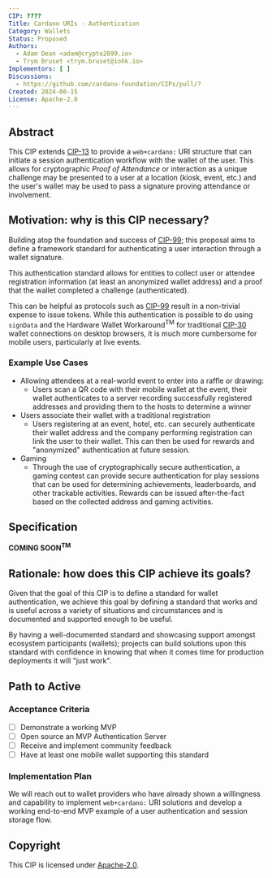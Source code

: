 ```yaml
---
CIP: ????
Title: Cardano URIs - Authentication
Category: Wallets
Status: Proposed
Authors:
  - Adam Dean <adam@crypto2099.io>
  - Trym Bruset <trym.bruset@iohk.io>
Implementors: [ ]
Discussions:
  - https://github.com/cardano-foundation/CIPs/pull/?
Created: 2024-06-15
License: Apache-2.0
---
```


## Abstract

This CIP extends [CIP-13] to provide a `web+cardano:` URI structure that can
initiate a session authentication workflow with the wallet of the user. This
allows for cryptographic _Proof of Attendance_ or interaction as a unique
challenge may be presented to a user at a location (kiosk, event, etc.) and the
user's wallet may be used to pass a signature proving attendance or involvement.

## Motivation: why is this CIP necessary?

Building atop the foundation and success of [CIP-99]; this proposal aims to
define a framework standard for authenticating a user interaction through a
wallet signature.

This authentication standard allows for entities to collect user or attendee
registration information (at least an anonymized wallet address) and a proof
that the wallet completed a challenge (authenticated).

This can be helpful as protocols such as [CIP-99] result in a non-trivial
expense to issue tokens. While this authentication is possible to do
using `signData` and the Hardware Wallet Workaround<sup>TM</sup> for traditional
[CIP-30] wallet connections on desktop browsers, it is much more cumbersome for
mobile users, particularly at live events.

### Example Use Cases

* Allowing attendees at a real-world event to enter into a raffle or drawing:
    * Users scan a QR code with their mobile wallet at the event, their wallet
      authenticates to a server recording successfully registered addresses and
      providing them to the hosts to determine a winner
* Users associate their wallet with a traditional registration
    * Users registering at an event, hotel, etc. can securely authenticate their
      wallet address and the company performing registration can link the user
      to their wallet. This can then be used for rewards and "anonymized"
      authentication at future session.
* Gaming
    * Through the use of cryptographically secure authentication, a gaming
      contest can provide secure authentication for play sessions that can be
      used for determining achievements, leaderboards, and other trackable
      activities. Rewards can be issued after-the-fact based on the collected
      address and gaming activities.

## Specification

**COMING SOON<sup>TM</sup>**

## Rationale: how does this CIP achieve its goals?

Given that the goal of this CIP is to define a standard for wallet
authentication, we achieve this goal by defining a standard that works and is
useful across a variety of situations and circumstances and is documented and
supported enough to be useful.

By having a well-documented standard and showcasing support amongst ecosystem
participants (wallets); projects can build solutions upon this standard with
confidence in knowing that when it comes time for production deployments it will
"just work".

## Path to Active

### Acceptance Criteria

- [ ] Demonstrate a working MVP
- [ ] Open source an MVP Authentication Server
- [ ] Receive and implement community feedback
- [ ] Have at least one mobile wallet supporting this standard

### Implementation Plan

We will reach out to wallet providers who have already shown a willingness and
capability to implement `web+cardano:` URI solutions and develop a working
end-to-end MVP example of a user authentication and session storage flow.

## Copyright

This CIP is licensed
under [Apache-2.0](http://www.apache.org/licenses/LICENSE-2.0).

[CIP-13]:https://github.com/cardano-foundation/CIPs/blob/master/CIP-0013/README.md

[CIP-99]:https://github.com/cardano-foundation/CIPs/blob/master/CIP-0099/README.md

[CIP-30]:https://github.com/cardano-foundation/CIPs/blob/master/CIP-0030/README.md